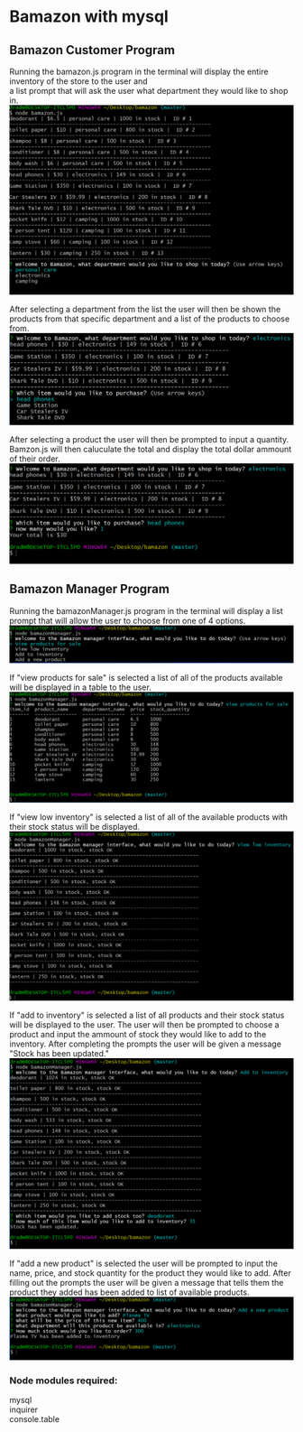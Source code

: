 # Bamazon with mysql
## Bamazon Customer Program
Running the bamazon.js program in the terminal will display the entire inventory of the store to the user and <br>
a list prompt that will ask the user what department they would like to shop in.<br>
![listPrompt](images/bamazonCi.PNG?raw=true "products and list prompt")

After selecting a department from the list the user will then be shown the products from that specific department and a list of the products to choose from.
![depPrompt](images/deps.PNG?raw=true "department prompt")

After selecting a product the user will then be prompted to input a quantity. Bamzon.js will then caluculate the total and display the total dollar ammount of their order.
![userTot](images/custS.PNG?raw=true "total display")

## Bamazon Manager Program
Running the bamazonManager.js program in the terminal will display a list prompt that will allow the user to choose from one of 4 options.
![manOpt](images/bamazonMan.PNG?raw=true "manager list prompt")

If "view products for sale" is selected a list of all of the products available will be displayed in a table to the user.
![optOne](images/manOpt1.PNG?raw=true "manager option 1")

If "view low inventory" is selected a list of all of the available products with their stock status will be displayed.
![optTwo](images/manOpt2.PNG?raw=true "manager option 2")

If "add to inventory" is selected a list of all products and their stock status will be displayed to the user. The user will then be prompted to choose a product and input the ammount of stock they would like to add to the inventory. After completing the prompts the user will be given a message "Stock has been updated."
![optThree](images/manOpt3.PNG?raw=true "manager option 3")

If "add a new product" is selected the user will be prompted to input the name, price, and stock quantity for the product they would like to add. After filling out the prompts the user will be given a message that tells them the product they added has been added to list of available products.
![optFour](images/manOpt4.PNG?raw=true "manager option 4")

### Node modules required: 
mysql<br>
inquirer<br>
console.table

